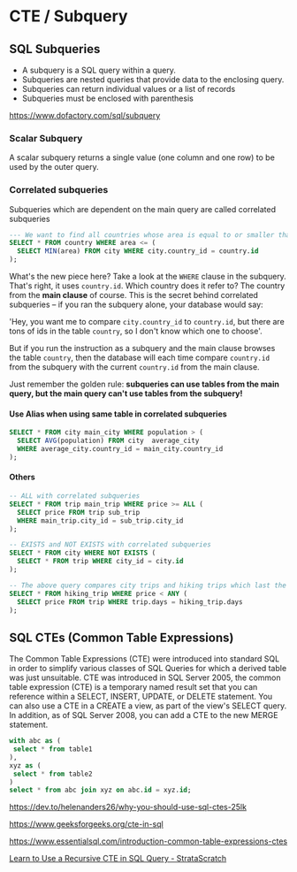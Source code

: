 # CTE / Subquery

## SQL Subqueries

- A subquery is a SQL query within a query.
- Subqueries are nested queries that provide data to the enclosing query.
- Subqueries can return individual values or a list of records
- Subqueries must be enclosed with parenthesis

<https://www.dofactory.com/sql/subquery>

### Scalar Subquery

A scalar subquery returns a single value (one column and one row) to be used by the outer query.

### Correlated subqueries

Subqueries which are dependent on the main query are called correlated subqueries

```sql
--- We want to find all countries whose area is equal to or smaller than the minimum city area in that particular country. In other words, if there is a country smaller than its smallest city, it will be shown. Why would we use such a query? It can be very convenient if we want to check whether there any are errors in our database. If this query returned anything other than nothing, we would know that something fishy is going on in our records.
SELECT * FROM country WHERE area <= (
  SELECT MIN(area) FROM city WHERE city.country_id = country.id
);
```

What's the new piece here? Take a look at the `WHERE` clause in the subquery. That's right, it uses `country.id`. Which country does it refer to? The country from the **main clause** of course. This is the secret behind correlated subqueries – if you ran the subquery alone, your database would say:

'Hey, you want me to compare `city.country_id` to `country.id`, but there are tons of ids in the table `country`, so I don't know which one to choose'.

But if you run the instruction as a subquery and the main clause browses the table `country`, then the database will each time compare `country.id` from the subquery with the current `country.id` from the main clause.

Just remember the golden rule: **subqueries can use tables from the main query, but the main query can't use tables from the subquery!**

#### Use Alias when using same table in correlated subqueries

```sql
SELECT * FROM city main_city WHERE population > (
  SELECT AVG(population) FROM city  average_city
  WHERE average_city.country_id = main_city.country_id
);
```

#### Others

```sql
-- ALL with correlated subqueries
SELECT * FROM trip main_trip WHERE price >= ALL (
  SELECT price FROM trip sub_trip
  WHERE main_trip.city_id = sub_trip.city_id
);

-- EXISTS and NOT EXISTS with correlated subqueries
SELECT * FROM city WHERE NOT EXISTS (
  SELECT * FROM trip WHERE city_id = city.id
);

-- The above query compares city trips and hiking trips which last the same number of dates. It then returns all hiking trips which are cheaper than any city trip of the same duration.
SELECT * FROM hiking_trip WHERE price < ANY (
  SELECT price FROM trip WHERE trip.days = hiking_trip.days
);
```

## SQL CTEs (Common Table Expressions)

The Common Table Expressions (CTE) were introduced into standard SQL in order to simplify various classes of SQL Queries for which a derived table was just unsuitable. CTE was introduced in SQL Server 2005, the common table expression (CTE) is a temporary named result set that you can reference within a SELECT, INSERT, UPDATE, or DELETE statement. You can also use a CTE in a CREATE a view, as part of the view's SELECT query. In addition, as of SQL Server 2008, you can add a CTE to the new MERGE statement.

```sql
with abc as (
 select * from table1
),
xyz as (
 select * from table2
)
select * from abc join xyz on abc.id = xyz.id;
```

<https://dev.to/helenanders26/why-you-should-use-sql-ctes-25lk>

<https://www.geeksforgeeks.org/cte-in-sql>

<https://www.essentialsql.com/introduction-common-table-expressions-ctes>

[Learn to Use a Recursive CTE in SQL Query - StrataScratch](https://www.stratascratch.com/blog/learn-to-use-a-recursive-cte-in-sql-query)
